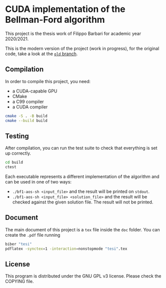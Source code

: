 # CUDA implementation of the Bellman-Ford algorithm
This project is the thesis work of Filippo Barbari for academic year 2020/2021.

This is the modern version of the project (work in progress), for the original code, take a look at the [`old` branch](https://github.com/Ledmington/bellman-ford-cuda/tree/old).

## Compilation
In order to compile this project, you need:
 - a CUDA-capable GPU
 - CMake
 - a C99 compiler
 - a CUDA compiler

```bash
cmake -S . -B build
cmake --build build
```

## Testing
After compilation, you can run the test suite to check that everything is set up correctly.

```bash
cd build
ctest
```

Each executable represents a different implementation of the algorithm and can be used in one of two ways:
 - `./bf1-aos-sh <input_file>` and the result will be printed on `stdout`.
 - `./bf1-aos-sh <input_file> <solution_file>` and the result will be checked against the given solution file. The result will not be printed.

## Document
The main document of this project is a `tex` file inside the `doc` folder.
You can create the `.pdf` file running
```bash
biber "tesi"
pdflatex -synctex=1 -interaction=nonstopmode "tesi".tex
```

## License
This program is distributed under the GNU GPL v3 license. Please check the COPYING file.
